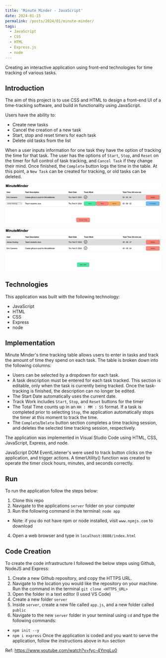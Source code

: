 ```yaml
---
title: 'Minute Minder - JavaScript'
date: 2024-01-15
permalink: /posts/2024/01/minute-minder/
tags:
  - JavaScript
  - CSS
  - HTML
  - Express.js
  - node
---
```


Creating an interactive application using front-end technologies for time tracking of various tasks.

## Introduction
The aim of this project is to use CSS and HTML to design a front-end UI of a time-tracking software, and build in functionality using JavaScript. 

Users have the ability to:
* Create new tasks
* Cancel the creation of a new task
* Start, stop and reset timers for each task
* Delete old tasks from the list

When a user inputs information for one task they have the option of tracking the time for that task. The user has the options of `Start`, `Stop`, and `Reset` on the timer for full control of task tracking, and `Cancel Task` if they change their mind. Once finished, the `Complete` button logs the time in the table. At this point, a `New Task` can be created for tracking, or old tasks can be deleted.    

![MinuteMinder - Running Task](https://raw.githubusercontent.com/erincameron11/erincameron11.github.io/master/images/minute-minder-task-running.png)   

![MinuteMinder - Task Done](https://raw.githubusercontent.com/erincameron11/erincameron11.github.io/master/images/minute-minder-task-done.png)   


## Technologies
This application was built with the following technology:
* JavaScript
* HTML
* CSS
* Express
* node  
  

## Implementation
Minute Minder's time tracking table allows users to enter in tasks and track the amount of time they spend on each task. The table is broken down into the following columns:
* Users can be selected by a dropdown for each task.
* A task description must be entered for each task tracked. This section is editable, only when the task is currently being tracked. Once the task-tracking is finished, the description can no longer be edited.
* The Start Date automatically uses the current date. 
* Track Work includes `Start`, `Stop`, and `Reset` buttons for the timer
* The Total Time counts up in an `HH : MM : SS` format. If a task is completed prior to selecting `Stop`, the application automatically stops the timer at this moment to track the time.
* The `Complete`/`Delete` button section completes a time tracking session, and deletes the selected time tracking session, respectively.

The application was implemented in Visual Studio Code using HTML, CSS, JavaScript, Express, and node.

JavaScript DOM EventListener's were used to track button clicks on the application, and trigger actions. A timerUtility() function was created to operate the timer clock hours, minutes, and seconds correctly.


## Run
To run the application follow the steps below:
1. Clone this repo
2. Navigate to the applications `server` folder on your computer
3. Run the following command in the terminal: `node app`
  * Note: if you do not have npm or node installed, visit `www.npmjs.com` to download
4. Open a web browser and type in `localhost:8888/index.html`


## Code Creation
To create the code infrastructure I followed the below steps using Github, NodeJS and Express:
1. Create a new Github repository, and copy the HTTPS URL.
2. Navigate to the location you would like the repository on your machine. Run the command in the terminal `git clone <HTTPS_URL>`
3. Open the folder in a text editor (I used VS Code)
4. Create a new folder `server`
5. Inside `server`, create a new file called `app.js`, and a new folder called `public`
6. Navigate to the new `server` folder in your terminal using `cd` and type the following commands:
  * `npm init --y`
  * `npm i express`
Once the application is coded and you want to serve the application, follow the instructions above in `Run` section

Ref: https://www.youtube.com/watch?v=fyc-4YmgLu0